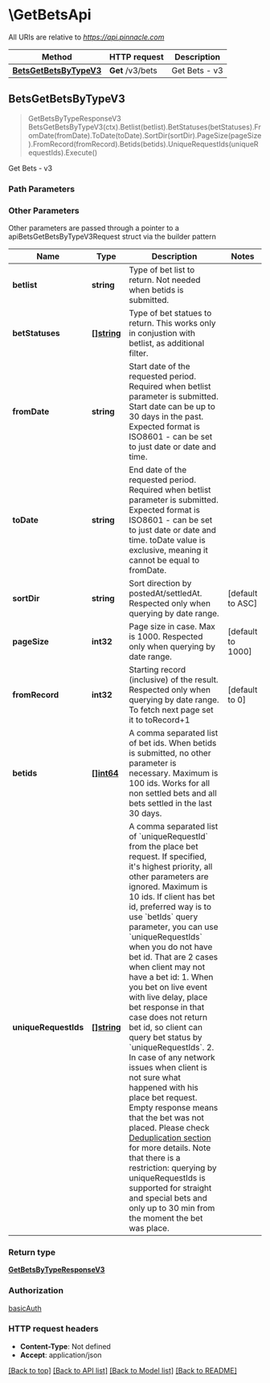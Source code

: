 # \GetBetsApi

All URIs are relative to *https://api.pinnacle.com*

Method | HTTP request | Description
------------- | ------------- | -------------
[**BetsGetBetsByTypeV3**](GetBetsApi.md#BetsGetBetsByTypeV3) | **Get** /v3/bets | Get Bets - v3



## BetsGetBetsByTypeV3

> GetBetsByTypeResponseV3 BetsGetBetsByTypeV3(ctx).Betlist(betlist).BetStatuses(betStatuses).FromDate(fromDate).ToDate(toDate).SortDir(sortDir).PageSize(pageSize).FromRecord(fromRecord).Betids(betids).UniqueRequestIds(uniqueRequestIds).Execute()

Get Bets - v3



### Path Parameters



### Other Parameters

Other parameters are passed through a pointer to a apiBetsGetBetsByTypeV3Request struct via the builder pattern


Name | Type | Description  | Notes
------------- | ------------- | ------------- | -------------
 **betlist** | **string** | Type of bet list to return. Not needed when betids is submitted. | 
 **betStatuses** | [**[]string**](string.md) | Type of bet statues to return. This works only in conjustion with betlist, as additional filter. | 
 **fromDate** | **string** | Start date of the requested period. Required when betlist parameter is submitted. Start date can be up to 30 days in the past. Expected format is ISO8601 - can be set to just date or date and time.  | 
 **toDate** | **string** | End date of the requested period. Required when betlist parameter is submitted. Expected format is ISO8601 - can be set to just date or date and time.  toDate value is exclusive, meaning it cannot be equal to fromDate.  | 
 **sortDir** | **string** | Sort direction by postedAt/settledAt. Respected only when querying by date range. | [default to ASC]
 **pageSize** | **int32** | Page size in case. Max is 1000. Respected only when querying by date range. | [default to 1000]
 **fromRecord** | **int32** | Starting record (inclusive) of the result. Respected only when querying by date range. To fetch next page set it to toRecord+1  | [default to 0]
 **betids** | [**[]int64**](int64.md) | A comma separated list of bet ids. When betids is submitted, no other parameter is necessary. Maximum is 100 ids. Works for all non settled bets and all bets settled in the last 30 days. | 
 **uniqueRequestIds** | [**[]string**](string.md) | A comma separated list of &#x60;uniqueRequestId&#x60; from the place bet request. If specified, it&#39;s highest priority, all other parameters are ignored. Maximum is 10 ids. If client has bet id, preferred way is to use &#x60;betIds&#x60; query parameter, you can use &#x60;uniqueRequestIds&#x60; when you do not  have bet id.  That are 2 cases when client may not have a bet id:  1. When you bet on live event with live delay, place bet response in that case does not return bet id, so client can query bet status by &#x60;uniqueRequestIds&#x60;. 2. In case of any network issues when client is not sure what happened with his place bet request. Empty response means that the bet was not placed. Please check [Deduplication section](https://www.pinnacle.com/de/api/manual#overview) for more details.  Note that there is a restriction: querying by uniqueRequestIds  is supported for straight and  special bets and only up to 30 min from the moment the bet was place.   | 

### Return type

[**GetBetsByTypeResponseV3**](GetBetsByTypeResponseV3.md)

### Authorization

[basicAuth](../README.md#basicAuth)

### HTTP request headers

- **Content-Type**: Not defined
- **Accept**: application/json

[[Back to top]](#) [[Back to API list]](../README.md#documentation-for-api-endpoints)
[[Back to Model list]](../README.md#documentation-for-models)
[[Back to README]](../README.md)

